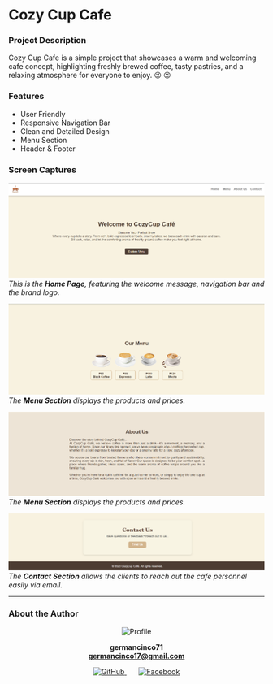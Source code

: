 # Cozy Cup Cafe 
### Project Description
Cozy Cup Cafe is a simple project that showcases a warm and welcoming cafe concept, highlighting freshly brewed coffee, tasty pastries, and a relaxing atmosphere for everyone to enjoy. :wink: :wink: 
### Features
* User Friendly
* Responsive Navigation Bar
* Clean and Detailed Design
* Menu Section
* Header & Footer

### Screen Captures
![home](img/home.png)
*This is the **Home Page**, featuring the welcome message, navigation bar and the brand logo.*

![menu](img/menu.png)
*The **Menu Section** displays the products and prices.*

![about](img/about.png)
*The **Menu Section** displays the products and prices.*

![contact](img/contact.png)
*The **Contact Section** allows the clients to reach out the cafe personnel easily via email.*

_____

### About the Author
<div align="center">
<img src="https://avatars.githubusercontent.com/germancinco71" class="rounded-circle" width="150" alt="Profile">


**germancinco71**  
**germancinco17@gmail.com**  

<a href="https://github.com/germancinco71">
    <img src="https://raw.githubusercontent.com/gauravghongde/social-icons/master/PNG/Color/Github.png" alt="GitHub" width="40">
  </a> &nbsp &nbsp &nbsp 
<a href="https://web.facebook.com/german.cinco.508174/">
    <img src="https://raw.githubusercontent.com/gauravghongde/social-icons/master/PNG/Color/Facebook.png" alt="Facebook" width="40">
  </a>
</div>